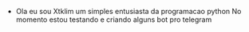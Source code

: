 - Ola eu sou Xtklim um simples entusiasta da programacao python
No momento estou testando e criando alguns bot pro telegram
